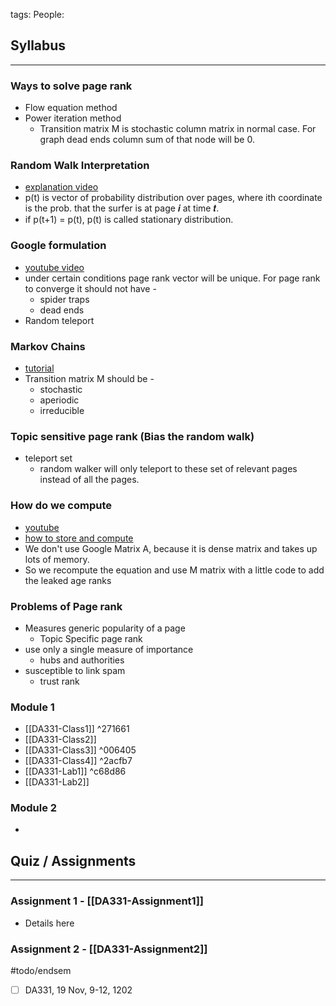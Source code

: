 tags: 
People:

## Syllabus
--- 
### Ways to solve page rank
- Flow equation method
- Power iteration method
	- Transition matrix M is stochastic column matrix in normal case. For graph dead ends column sum of that node will be 0.

### Random Walk Interpretation
- [explanation video](https://www.youtube.com/watch?v=VpiyOxiVmCg&t=9s)
- p(t) is vector of probability distribution over pages, where ith coordinate is the
prob. that the surfer is at page 𝒊 at time 𝒕.
- if p(t+1) = p(t), p(t) is called stationary distribution.

### Google formulation
- [youtube video](https://www.youtube.com/watch?v=TSGQ4F1E6H8)
- under certain conditions page rank vector will  be unique. For page rank to converge it should not have - 
	- spider traps
	- dead ends
- Random teleport

### Markov Chains
- [tutorial](https://www.youtube.com/watch?v=VoYMFLvDnv0)
- Transition matrix M should be - 
	- stochastic
	- aperiodic
	- irreducible
### Topic sensitive page rank (Bias the random walk)
- teleport set
	- random walker will only teleport to these set of relevant pages instead of all the pages.

### How do we compute
- [youtube](https://www.youtube.com/watch?v=BUuRL_dIpr0)
- [how to store and compute](https://www.youtube.com/watch?v=Kd6YWBZgNHI)
- We don't use Google Matrix A, because it is dense matrix and takes up lots of memory.
- So we recompute the equation and use M matrix with a little code to add the leaked age ranks

### Problems of Page rank
- Measures generic popularity of a page
	- Topic Specific page rank
- use only a single measure of importance
	- hubs and authorities
- susceptible to link spam
	- trust rank

### Module 1
- [[DA331-Class1]] ^271661
- [[DA331-Class2]]
- [[DA331-Class3]] ^006405
- [[DA331-Class4]] ^2acfb7
- [[DA331-Lab1]] ^c68d86
- [[DA331-Lab2]]


### Module 2
- 


## Quiz / Assignments
---
### Assignment 1 - [[DA331-Assignment1]]
- Details here
### Assignment 2 - [[DA331-Assignment2]]

#todo/endsem 
- [ ] DA331, 19 Nov, 9-12, 1202